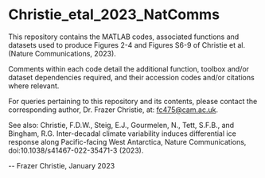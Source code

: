 # Christie_etal_2023_NatComms
This repository contains the MATLAB codes, associated functions and datasets used to produce Figures 2-4 and Figures S6-9 of Christie et al. (Nature Communications, 2023). 

Comments within each code detail the additional function, toolbox and/or dataset dependencies required, and their accession codes and/or citations where relevant. 

For queries pertaining to this repository and its contents, please contact the corresponding author, Dr. Frazer Christie, at: fc475@cam.ac.uk. 

See also: 
Christie, F.D.W., Steig, E.J., Gourmelen, N., Tett, S.F.B., and Bingham, R.G. Inter-decadal climate variability induces differential ice response along Pacific-facing West Antarctica, Nature Communications, doi:10.1038/s41467-022-35471-3 (2023). 

--
Frazer Christie, January 2023


